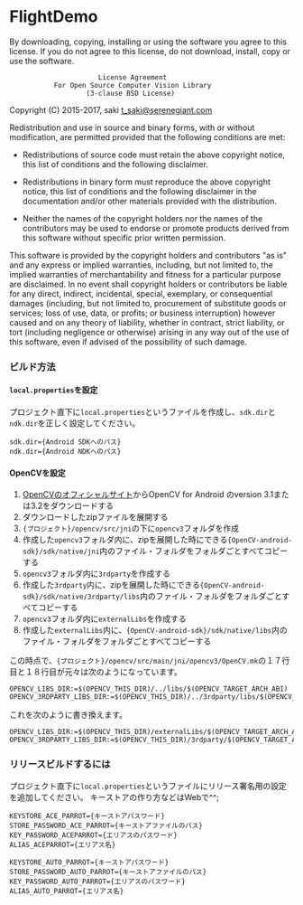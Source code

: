 # FlightDemo


By downloading, copying, installing or using the software you agree to this license.
If you do not agree to this license, do not download, install,
copy or use the software.


                          License Agreement
               For Open Source Computer Vision Library
                       (3-clause BSD License)

Copyright (C) 2015-2017, saki t_saki@serenegiant.com

Redistribution and use in source and binary forms, with or without modification,
are permitted provided that the following conditions are met:

  * Redistributions of source code must retain the above copyright notice,
    this list of conditions and the following disclaimer.

  * Redistributions in binary form must reproduce the above copyright notice,
    this list of conditions and the following disclaimer in the documentation
    and/or other materials provided with the distribution.

  * Neither the names of the copyright holders nor the names of the contributors
    may be used to endorse or promote products derived from this software
    without specific prior written permission.

This software is provided by the copyright holders and contributors "as is" and
any express or implied warranties, including, but not limited to, the implied
warranties of merchantability and fitness for a particular purpose are disclaimed.
In no event shall copyright holders or contributors be liable for any direct,
indirect, incidental, special, exemplary, or consequential damages
(including, but not limited to, procurement of substitute goods or services;
loss of use, data, or profits; or business interruption) however caused
and on any theory of liability, whether in contract, strict liability,
or tort (including negligence or otherwise) arising in any way out of
the use of this software, even if advised of the possibility of such damage.

### ビルド方法
#### `local.properties`を設定
プロジェクト直下に`local.properties`というファイルを作成し、`sdk.dir`と`ndk.dir`を正しく設定してください。

```
sdk.dir={Android SDKへのパス}
ndk.dir={Android NDKへのパス}
```

#### OpenCVを設定
1. [OpenCVのオフィシャルサイト](http://opencv.org)からOpenCV for Android のversion 3.1または3.2をダウンロードする
2. ダウンロードしたzipファイルを展開する
3. `{プロジェクト}/opencv/src/jni`の下に`opencv3`フォルダを作成
4. 作成した`opencv3`フォルダ内に、zipを展開した時にできる`{OpenCV-android-sdk}/sdk/native/jni`内のファイル・フォルダをフォルダごとすべてコピーする
5. `opencv3`フォルダ内に`3rdparty`を作成する
6. 作成した`3rdparty`内に、zipを展開した時にできる`{OpenCV-android-sdk}/sdk/native/3rdparty/libs`内のファイル・フォルダをフォルダごとすべてコピーする
7. `opencv3`フォルダ内に`externalLibs`を作成する
8. 作成した`externalLibs`内に、`{OpenCV-android-sdk}/sdk/native/libs`内のファイル・フォルダをフォルダごとすべてコピーする

この時点で、`{プロジェクト}/opencv/src/main/jni/opencv3/OpenCV.mk`の１７行目と１８行目が元々は次のようになっています。

```shell
OPENCV_LIBS_DIR:=$(OPENCV_THIS_DIR)/../libs/$(OPENCV_TARGET_ARCH_ABI)
OPENCV_3RDPARTY_LIBS_DIR:=$(OPENCV_THIS_DIR)/../3rdparty/libs/$(OPENCV_TARGET_ARCH_ABI)
```

これを次のように書き換えます。

```shell
OPENCV_LIBS_DIR:=$(OPENCV_THIS_DIR)/externalLibs/$(OPENCV_TARGET_ARCH_ABI)
OPENCV_3RDPARTY_LIBS_DIR:=$(OPENCV_THIS_DIR)/3rdparty/$(OPENCV_TARGET_ARCH_ABI)
```

### リリースビルドするには
プロジェクト直下に`local.properties`というファイルにリリース署名用の設定を追加してください。
キーストアの作り方などはWebで^^;

```
KEYSTORE_ACE_PARROT={キーストアパスワード}
STORE_PASSWORD_ACE_PARROT={キーストアファイルのパス}
KEY_PASSWORD_ACEPARROT={エリアスのパスワード}
ALIAS_ACEPARROT={エリアス名}

KEYSTORE_AUTO_PARROT={キーストアパスワード}
STORE_PASSWORD_AUTO_PARROT={キーストアファイルのパス}
KEY_PASSWORD_AUTO_PARROT={エリアスのパスワード}
ALIAS_AUTO_PARROT={エリアス名}
```
